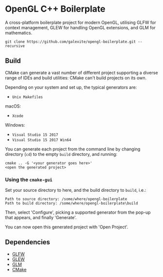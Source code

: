 # OpenGL C++ Boilerplate

A cross-platform boilerplate project for modern OpenGL, utilising GLFW for context management, GLEW for handling OpenGL extensions, and GLM for mathematics.


    git clone https://github.com/galexite/opengl-boilerplate.git --recursive


## Build

CMake can generate a vast number of different project supporting a diverse range of IDEs and build utilities: CMake can't build projects on its own.

Depending on your system and set up, the typical generators are:
* `Unix Makefiles`

macOS:
* `Xcode`

Windows:
 * `Visual Studio 15 2017`
 * `Visual Studio 15 2017 Win64`

You can generate each project from the command line by changing directory (`cd`) to the empty `build` directory, and running:

    cmake .. -G '<your generator goes here>'
    <open the generated project>

### Using the `cmake-gui`

Set your source directory to here, and the build directory to `build`, i.e.:

    Path to source directory: /some/where/opengl-boilerplate
    Path to build directory: /some/where/opengl-boilerplate\build

Then, select 'Configure', picking a supported generator from the pop-up that appears, and finally 'Generate'.

You can now open this generated project with 'Open Project'.

## Dependencies

 * [GLFW](https://github.com/glfw/glfw)
 * [GLEW](http://github.com/nigels-com/glew.git)
 * [GLM](https://github.com/g-truc/glm)
 * [CMake](http://www.cmake.org/)
